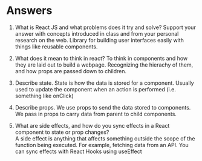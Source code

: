 # Answers

1. What is React JS and what problems does it try and solve? Support your answer with concepts introduced in class and from your personal research on the web.
    Library for building user interfaces easily with things like reusable components.

2. What does it mean to think in react?
    To think in components and how they are laid out to build a webpage. Recognizing the hierachy of them, and how props are passed down to children.

3. Describe state.
    State is how the data is stored for a component. Usually used to update the component when an action is performed (i.e. something like onClick)

4. Describe props.
    We use props to send the data stored to components. We pass in props to carry data from parent to child components.

5. What are side effects, and how do you sync effects in a React component to state or prop changes?   
    A side effect is anything that affects something outside the scope of the function being executed. For example, fetching data from an API. You can sync effects with React Hooks using useEffect
